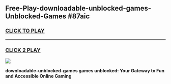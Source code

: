 
## Free-Play-downloadable-unblocked-games-Unblocked-Games #87aic
<h3>
<a href="https://news.freeplayer.one?title=downloadable-unblocked-games&ref=8M">CLICK TO PLAY</a></h3>
<hr>

<h3>
<a href="https://news.freeplayer.one?title=downloadable-unblocked-games&ref=8M">CLICK 2 PLAY</a>
  
</h3>

<a href="https://news.freeplayer.one?title=downloadable-unblocked-games&ref=8M"><img src="https://clearcache.store/games.png"></a>


**downloadable-unblocked-games games unblocked: Your Gateway to Fun and Accessible Online Gaming**
